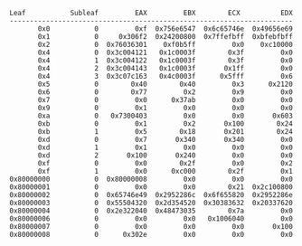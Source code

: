     Leaf           Subleaf         EAX         EBX        ECX          EDX
    ----------------------------------------------------------------------
           0x0           0         0xf  0x756e6547  0x6c65746e  0x49656e69
           0x1           0     0x306f2  0x24200800  0x7ffefbff  0xbfebfbff
           0x2           0  0x76036301    0xf0b5ff         0x0    0xc10000
           0x4           0  0x3c004121   0x1c0003f        0x3f         0x0
           0x4           1  0x3c004122   0x1c0003f        0x3f         0x0
           0x4           2  0x3c004143   0x1c0003f       0x1ff         0x0
           0x4           3  0x3c07c163   0x4c0003f      0x5fff         0x6
           0x5           0        0x40        0x40         0x3      0x2120
           0x6           0        0x77         0x2         0x9         0x0
           0x7           0         0x0      0x37ab         0x0         0x0
           0x9           0         0x1         0x0         0x0         0x0
           0xa           0   0x7300403         0x0         0x0       0x603
           0xb           0         0x1         0x2       0x100        0x24
           0xb           1         0x5        0x18       0x201        0x24
           0xd           0         0x7       0x340       0x340         0x0
           0xd           1         0x1         0x0         0x0         0x0
           0xd           2       0x100       0x240         0x0         0x0
           0xf           0         0x0        0x2f         0x0         0x2
           0xf           1         0x0      0xc000        0x2f         0x1
    0x80000000           0  0x80000008         0x0         0x0         0x0
    0x80000001           0         0x0         0x0        0x21  0x2c100800
    0x80000002           0  0x65746e49  0x2952286c  0x6f655820  0x2952286e
    0x80000003           0  0x55504320  0x2d354520  0x30383632  0x20337620
    0x80000004           0  0x2e322040  0x48473035        0x7a         0x0
    0x80000006           0         0x0         0x0   0x1006040         0x0
    0x80000007           0         0x0         0x0         0x0       0x100
    0x80000008           0      0x302e         0x0         0x0         0x0

